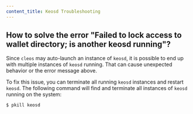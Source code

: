 ```yaml
---
content_title: Keosd Troubleshooting
---
```


## How to solve the error "Failed to lock access to wallet directory; is another keosd running"?

Since `cleos` may auto-launch an instance of `keosd`, it is possible to end up with multiple instances of `keosd` running. That can cause unexpected behavior or the error message above.

To fix this issue, you can terminate all running `keosd` instances and restart `keosd`. The following command will find and terminate all instances of `keosd` running on the system:

```sh
$ pkill keosd
```
